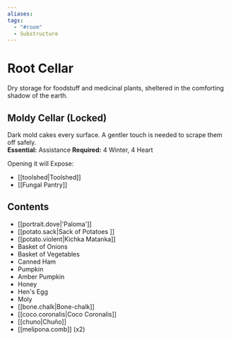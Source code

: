 ```yaml
---
aliases: 
tags:
  - "#room"
  - Substructure
---
```

# Root Cellar  
Dry storage for foodstuff and medicinal plants, sheltered in the comforting shadow of the earth.  
## Moldy Cellar (Locked)  
Dark mold cakes every surface. A gentler touch is needed to scrape them off safely.  
**Essential:** Assistance
**Required:** 4 Winter, 4 Heart  

Opening it will Expose:  
- [[toolshed|Toolshed]]
- [[Fungal Pantry]]
## Contents  
- [[portrait.dove|'Paloma']]
- [[potato.sack|Sack of Potatoes ]]
- [[potato.violent|Kichka Matanka]]
- Basket of Onions  
- Basket of Vegetables  
- Canned Ham  
- Pumpkin  
- Amber Pumpkin  
- Honey  
- Hen's Egg  
- Moly  
- [[bone.chalk|Bone-chalk]]
- [[coco.coronalis|Coco Coronalis]]
- [[chuno|Chuño]]
- [[melipona.comb]]  (x2)